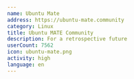 ```yaml
---
name: Ubuntu Mate
address: https://ubuntu-mate.community
category: Linux
title: Ubuntu MATE Community
description: For a retrospective future
userCount: 7562
icon: ubuntu-mate.png
activity: high
language: en
---
```


